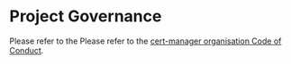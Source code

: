 # Project Governance

Please refer to the Please refer to the [cert-manager organisation Code of Conduct](https://github.com/nholuongut/nholuongut/makefile-modules,https://github.com/nholuongut/makefile-modules/blob/v1.0.1/LICENSE,MIT).
